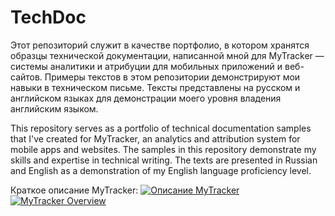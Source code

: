 # TechDoc
Этот репозиторий служит в качестве портфолио, в котором хранятся образцы технической документации, написанной мной для MyTracker — системы аналитики и атрибуции для мобильных приложений и веб-сайтов. Примеры текстов в этом репозитории демонстрируют мои навыки в техническом письме. Тексты представлены на русском и английском языках для демонстрации моего уровня владения английским языком. 

This repository serves as a portfolio of technical documentation samples that I've created for MyTracker, an analytics and attribution system for mobile apps and websites. The samples in this repository demonstrate my skills and expertise in technical writing. The texts are presented in Russian and English as a demonstration of my English language proficiency level.

Краткое описание MyTracker: [![Описание MyTracker](https://img.shields.io/badge/MyTracker%20Overview%20(Russian)-View%20File-brightgreen)](TechDoc/MyTracker%20Overview/MyTracker%20Overview%20RU) [![MyTracker Overview](https://img.shields.io/badge/MyTracker%20Overview%20(Russian)-View%20File-brightgreen)](TechDoc/MyTracker%20Overview/MyTracker%20Overview%20EN)
